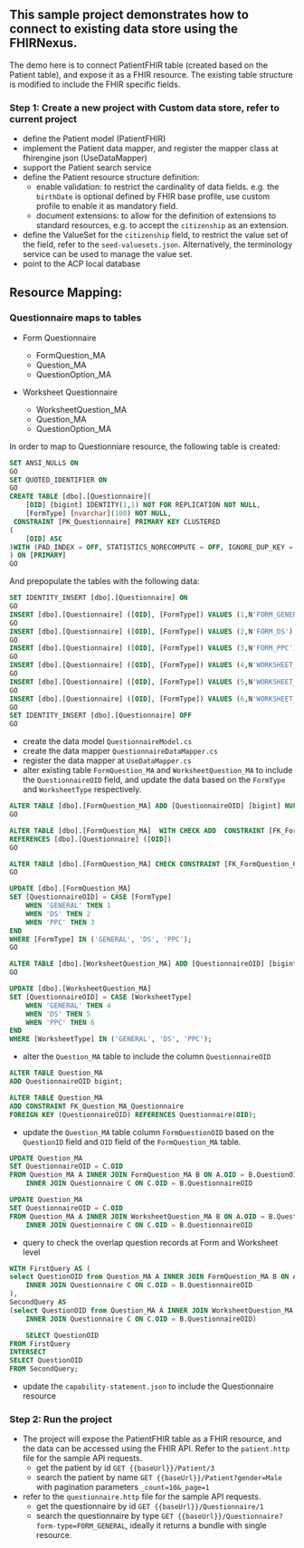 ## This sample project demonstrates how to connect to existing data store using the FHIRNexus.

The demo here is to connect PatientFHIR table (created based on the Patient table), and expose it as a FHIR resource. The existing table structure is modified to include the FHIR specific fields.

### Step 1: Create a new project with Custom data store, refer to current project
- define the Patient model (PatientFHIR)
- implement the Patient data mapper, and register the mapper class at fhirengine json (UseDataMapper)
- support the Patient search service
- define the Patient resource structure definition:
	- enable validation: to restrict the cardinality of data fields. e.g. the `birthDate` is optional defined by FHIR base profile, use custom profile to enable it as mandatory field.
	- document extensions: to allow for the definition of extensions to standard resources, e.g. to accept the `citizenship` as an extension.
- define the ValueSet for the `citizenship` field, to restrict the value set of the field, refer to the `seed-valuesets.json`. Alternatively, the terminology service can be used to manage the value set.
- point to the ACP local database

## Resource Mapping:
### Questionnaire maps to tables

- Form Questionnaire
	- FormQuestion_MA
	- Question_MA
	- QuestionOption_MA

- Worksheet Questionnaire
	- WorksheetQuestion_MA
	- Question_MA
	- QuestionOption_MA

In order to map to Questionniare resource, the following table is created:
```sql
SET ANSI_NULLS ON
GO
SET QUOTED_IDENTIFIER ON
GO
CREATE TABLE [dbo].[Questionnaire](
	[OID] [bigint] IDENTITY(1,1) NOT FOR REPLICATION NOT NULL,
	[FormType] [nvarchar](100) NOT NULL,
 CONSTRAINT [PK_Questionnaire] PRIMARY KEY CLUSTERED 
(
	[OID] ASC
)WITH (PAD_INDEX = OFF, STATISTICS_NORECOMPUTE = OFF, IGNORE_DUP_KEY = OFF, ALLOW_ROW_LOCKS = ON, ALLOW_PAGE_LOCKS = ON, OPTIMIZE_FOR_SEQUENTIAL_KEY = OFF) ON [PRIMARY]
) ON [PRIMARY]
GO
```

And prepopulate the tables with the following data:
```sql
SET IDENTITY_INSERT [dbo].[Questionnaire] ON 
GO
INSERT [dbo].[Questionnaire] ([OID], [FormType]) VALUES (1,N'FORM_GENERAL')
GO
INSERT [dbo].[Questionnaire] ([OID], [FormType]) VALUES (2,N'FORM_DS')
GO
INSERT [dbo].[Questionnaire] ([OID], [FormType]) VALUES (3,N'FORM_PPC')
GO
INSERT [dbo].[Questionnaire] ([OID], [FormType]) VALUES (4,N'WORKSHEET_GENERAL')
GO
INSERT [dbo].[Questionnaire] ([OID], [FormType]) VALUES (5,N'WORKSHEET_DS')
GO
INSERT [dbo].[Questionnaire] ([OID], [FormType]) VALUES (6,N'WORKSHEET_PPC')
GO
SET IDENTITY_INSERT [dbo].[Questionnaire] OFF
GO
```

- create the data model `QuestionnaireModel.cs`
- create the data mapper `QuestionnaireDataMapper.cs`
- register the data mapper at `UseDataMapper.cs`
- alter existing table `FormQuestion_MA` and `WorksheetQuestion_MA` to include the `QuestionnaireOID` field, and update the data based on the `FormType` and `WorksheetType` respectively.
```sql
ALTER TABLE [dbo].[FormQuestion_MA] ADD [QuestionnaireOID] [bigint] NULL;
GO

ALTER TABLE [dbo].[FormQuestion_MA]  WITH CHECK ADD  CONSTRAINT [FK_FormQuestion_Questionnaire] FOREIGN KEY([QuestionnaireOID])
REFERENCES [dbo].[Questionnaire] ([OID])
GO

ALTER TABLE [dbo].[FormQuestion_MA] CHECK CONSTRAINT [FK_FormQuestion_Questionnaire]
GO

UPDATE [dbo].[FormQuestion_MA]
SET [QuestionnaireOID] = CASE [FormType]
    WHEN 'GENERAL' THEN 1
    WHEN 'DS' THEN 2
    WHEN 'PPC' THEN 3
END
WHERE [FormType] IN ('GENERAL', 'DS', 'PPC');
GO

ALTER TABLE [dbo].[WorksheetQuestion_MA] ADD [QuestionnaireOID] [bigint] NULL;
GO

UPDATE [dbo].[WorksheetQuestion_MA]
SET [QuestionnaireOID] = CASE [WorksheetType]
	WHEN 'GENERAL' THEN 4
	WHEN 'DS' THEN 5
	WHEN 'PPC' THEN 6
END
WHERE [WorksheetType] IN ('GENERAL', 'DS', 'PPC');
```
- alter the `Question_MA` table to include the column `QuestionnaireOID`
```sql
ALTER TABLE Question_MA
ADD QuestionnaireOID bigint;

ALTER TABLE Question_MA
ADD CONSTRAINT FK_Question_MA_Questionnaire
FOREIGN KEY (QuestionnaireOID) REFERENCES Questionnaire(OID);
```
- update the `Question_MA` table column `FormQuestionOID` based on the `QuestionID` field and `OID` field of the `FormQuestion_MA` table.
```sql
UPDATE Question_MA
SET QuestionnaireOID = C.OID
FROM Question_MA A INNER JOIN FormQuestion_MA B ON A.OID = B.QuestionOID
	INNER JOIN Questionnaire C ON C.OID = B.QuestionnaireOID

UPDATE Question_MA
SET QuestionnaireOID = C.OID
FROM Question_MA A INNER JOIN WorksheetQuestion_MA B ON A.OID = B.QuestionOID
	INNER JOIN Questionnaire C ON C.OID = B.QuestionnaireOID
```
- query to check the overlap question records at Form and Worksheet level
```sql
WITH FirstQuery AS (
select QuestionOID from Question_MA A INNER JOIN FormQuestion_MA B ON A.OID = B.QuestionOID
	INNER JOIN Questionnaire C ON C.OID = B.QuestionnaireOID
),
SecondQuery AS
(select QuestionOID from Question_MA A INNER JOIN WorksheetQuestion_MA B ON A.OID = B.QuestionOID
	INNER JOIN Questionnaire C ON C.OID = B.QuestionnaireOID)

	SELECT QuestionOID
FROM FirstQuery
INTERSECT
SELECT QuestionOID
FROM SecondQuery;
```
- update the `capability-statement.json` to include the Questionnaire resource

### Step 2: Run the project
- The project will expose the PatientFHIR table as a FHIR resource, and the data can be accessed using the FHIR API. Refer to the `patient.http` file for the sample API requests.
	- get the patient by id `GET {{baseUrl}}/Patient/3`
	- search the patient by name `GET {{baseUrl}}/Patient?gender=Male` with pagination parameters `_count=10&_page=1`
- refer to the `questionnaire.http` file for the sample API requests.
	- get the questionnaire by id `GET {{baseUrl}}/Questionnaire/1`
	- search the questionnaire by type `GET {{baseUrl}}/Questionnaire?form-type=FORM_GENERAL`, ideally it returns a bundle with single resource.